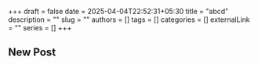+++ 
draft = false
date = 2025-04-04T22:52:31+05:30
title = "abcd"
description = ""
slug = ""
authors = []
tags = []
categories = []
externalLink = ""
series = []
+++

## New Post
